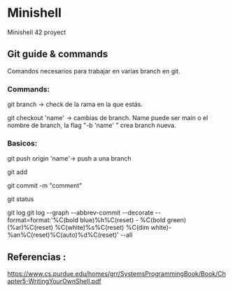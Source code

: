 # Minishell
Minishell 42 proyect

## Git guide & commands

Comandos necesarios para trabajar en varias branch en git.


### Commands:

git branch	-> check de la rama en la que estás.

git checkout 'name'	-> cambias de branch. Name puede ser main o el nombre de branch,
                    	la flag "-b 'name' " crea branch nueva.

### Basicos:

git push origin 'name'->	push a una branch	

git add

git commit -m "comment"

git status

git log
	git log --graph --abbrev-commit --decorate --format=format:'%C(bold blue)%h%C(reset) - %C(bold green)(%ar)%C(reset) %C(white)%s%C(reset) %C(dim white)- %an%C(reset)%C(auto)%d%C(reset)' --all


## Referencias :

https://www.cs.purdue.edu/homes/grr/SystemsProgrammingBook/Book/Chapter5-WritingYourOwnShell.pdf